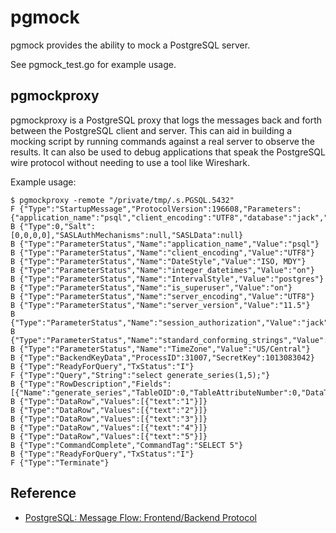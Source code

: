 # pgmock

pgmock provides the ability to mock a PostgreSQL server.

See pgmock_test.go for example usage.

## pgmockproxy

pgmockproxy is a PostgreSQL proxy that logs the messages back and forth between the PostgreSQL client and server. This
can aid in building a mocking script by running commands against a real server to observe the results. It can also be
used to debug applications that speak the PostgreSQL wire protocol without needing to use a tool like Wireshark.

Example usage:

```
$ pgmockproxy -remote "/private/tmp/.s.PGSQL.5432"
F {"Type":"StartupMessage","ProtocolVersion":196608,"Parameters":{"application_name":"psql","client_encoding":"UTF8","database":"jack","user":"jack"}}
B {"Type":0,"Salt":[0,0,0,0],"SASLAuthMechanisms":null,"SASLData":null}
B {"Type":"ParameterStatus","Name":"application_name","Value":"psql"}
B {"Type":"ParameterStatus","Name":"client_encoding","Value":"UTF8"}
B {"Type":"ParameterStatus","Name":"DateStyle","Value":"ISO, MDY"}
B {"Type":"ParameterStatus","Name":"integer_datetimes","Value":"on"}
B {"Type":"ParameterStatus","Name":"IntervalStyle","Value":"postgres"}
B {"Type":"ParameterStatus","Name":"is_superuser","Value":"on"}
B {"Type":"ParameterStatus","Name":"server_encoding","Value":"UTF8"}
B {"Type":"ParameterStatus","Name":"server_version","Value":"11.5"}
B {"Type":"ParameterStatus","Name":"session_authorization","Value":"jack"}
B {"Type":"ParameterStatus","Name":"standard_conforming_strings","Value":"on"}
B {"Type":"ParameterStatus","Name":"TimeZone","Value":"US/Central"}
B {"Type":"BackendKeyData","ProcessID":31007,"SecretKey":1013083042}
B {"Type":"ReadyForQuery","TxStatus":"I"}
F {"Type":"Query","String":"select generate_series(1,5);"}
B {"Type":"RowDescription","Fields":[{"Name":"generate_series","TableOID":0,"TableAttributeNumber":0,"DataTypeOID":23,"DataTypeSize":4,"TypeModifier":-1,"Format":0}]}
B {"Type":"DataRow","Values":[{"text":"1"}]}
B {"Type":"DataRow","Values":[{"text":"2"}]}
B {"Type":"DataRow","Values":[{"text":"3"}]}
B {"Type":"DataRow","Values":[{"text":"4"}]}
B {"Type":"DataRow","Values":[{"text":"5"}]}
B {"Type":"CommandComplete","CommandTag":"SELECT 5"}
B {"Type":"ReadyForQuery","TxStatus":"I"}
F {"Type":"Terminate"}
```

## Reference
* [PostgreSQL: Message Flow: Frontend/Backend Protocol](https://www.postgresql.org/docs/current/protocol-flow.html)
